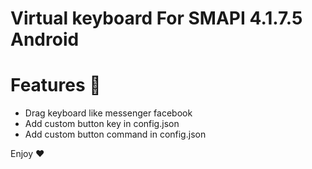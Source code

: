 # Virtual keyboard For SMAPI 4.1.7.5 Android

# Features 🌟
- Drag keyboard like messenger facebook
- Add custom button key in config.json
- Add custom button command in config.json

Enjoy ❤️
